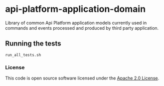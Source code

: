
# api-platform-application-domain

Library of common Api Platform application models currently used in commands and events processed and produced by third party application.

## Running the tests

    run_all_tests.sh

### License

This code is open source software licensed under the [Apache 2.0 License]("http://www.apache.org/licenses/LICENSE-2.0.html").